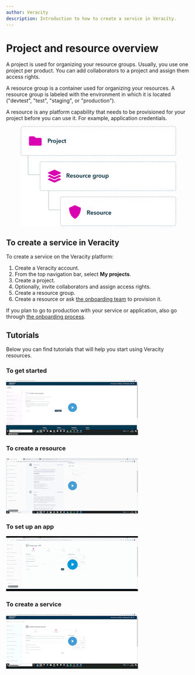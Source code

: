 ```yaml
---
author: Veracity
description: Introduction to how to create a service in Veracity.
---
```


# Project and resource overview

A project is used for organizing your resource groups. Usually, you use one project per product. You can add collaborators to a project and assign them access rights.

A resource group is a container used for organizing your resources. A resource group is labeled with the environment in which it is located ("devtest", "test", "staging", or "production").

A resource is any platform capability that needs to be provisioned for your project before you can use it. For example, application credentials.

<figure>
	<img src="assets/ProjectStructure.png" alt="Example of a project structure"/>
</figure>

## To create a service in Veracity

To create a service on the Veracity platform:
1. Create a Veracity account.
2. From the top navigation bar, select **My projects**. 
3. Create a project.
4. Optionally, invite collaborators and assign access rights.
5. Create a resource group.
6. Create a resource or ask [the onboarding team](mailto:onboarding@veracity.com) to provision it.

If you plan to go to production with your service or application, also go through [the onboarding process](https://developer.veracity.com/docs/section/onboarding/onboarding).

## Tutorials
Below you can find tutorials that will help you start using Veracity resources.

### To get started
[![Getting started ](assets/getting_started.gif)](https://brandcentral.dnv.com/mars/embed?o=55A3D8D74ED78BAD&c=10651&a=N)

### To create a resource
[![Watch the video](assets/create_a_resource.gif)](https://brandcentral.dnv.com/mars/embed?o=6F95E8DCB2669A8B&c=10651&a=N)

### To set up an app
[![Watch the video](assets/set_up_app.gif)](https://brandcentral.dnv.com/mars/embed?o=231C2B4325BC4746&c=10651&a=N)

### To create a service
[![Watch the video](assets/create_a_service.gif)](https://brandcentral.dnv.com/mars/embed?o=60ABE550617D6AD6&c=10651&a=N)
